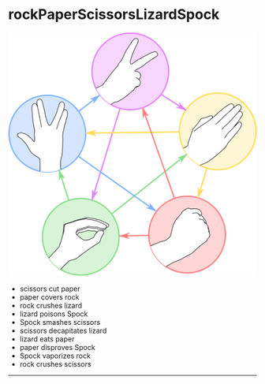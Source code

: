 # rockPaperScissorsLizardSpock

![rockPaperScissorsLizardSpock-pastel.png](./rockPaperScissorsLizardSpock-pastel.png)

* scissors cut paper
* paper covers rock
* rock crushes lizard
* lizard poisons Spock
* Spock smashes scissors
* scissors decapitates lizard
* lizard eats paper
* paper disproves Spock
* Spock vaporizes rock
* rock crushes scissors

---
